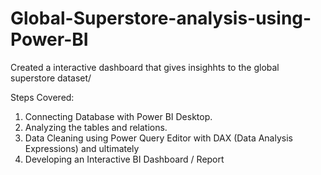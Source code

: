 # Global-Superstore-analysis-using-Power-BI

Created a interactive dashboard that gives insighhts to the global superstore dataset/

Steps Covered:
1. Connecting Database with Power BI Desktop.
2. Analyzing the tables and relations.
3. Data Cleaning using Power Query Editor with DAX (Data Analysis Expressions) and ultimately
4. Developing an Interactive BI Dashboard / Report
